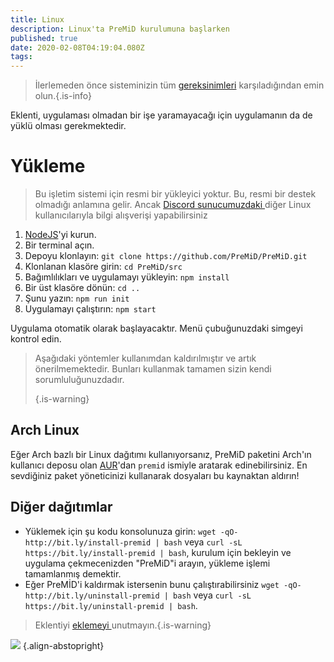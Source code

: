 ```yaml
---
title: Linux
description: Linux'ta PreMiD kurulumuna başlarken
published: true
date: 2020-02-08T04:19:04.080Z
tags:
---
```


> İlerlemeden önce sisteminizin tüm [gereksinimleri](/install/requirements) karşıladığından emin olun.{.is-info}

Eklenti, uygulaması olmadan bir işe yaramayacağı için uygulamanın da de yüklü olması gerekmektedir.

# Yükleme
> Bu işletim sistemi için resmi bir yükleyici yoktur. Bu, resmi bir destek olmadığı anlamına gelir. Ancak [Discord sunucumuzdaki ](https://discord.gg/premid/) diğer Linux kullanıcılarıyla bilgi alışverişi yapabilirsiniz

1. [NodeJS](https://nodejs.org/en/)'yi kurun.
2. Bir terminal açın.
3. Depoyu klonlayın: `git clone https://github.com/PreMiD/PreMiD.git`
4. Klonlanan klasöre girin: `cd PreMiD/src`
5. Bağımlılıkları ve uygulamayı yükleyin: `npm install`
6. Bir üst klasöre dönün: `cd ..`
7. Şunu yazın: `npm run init`
8. Uygulamayı çalıştırın: `npm start`

Uygulama otomatik olarak başlayacaktır. Menü çubuğunuzdaki simgeyi kontrol edin.

> Aşağıdaki yöntemler kullanımdan kaldırılmıştır ve artık önerilmemektedir. Bunları kullanmak tamamen sizin kendi sorumluluğunuzdadır. 
> 
> {.is-warning}

## Arch Linux
Eğer Arch bazlı bir Linux dağıtımı kullanıyorsanız, PreMiD paketini Arch'ın kullanıcı deposu olan [AUR](https://aur.archlinux.org/packages/premid/)'dan `premid` ismiyle aratarak edinebilirsiniz. En sevdiğiniz paket yöneticinizi kullanarak dosyaları bu kaynaktan aldırın!

## Diğer dağıtımlar
- Yüklemek için şu kodu konsolunuza girin: `wget -qO- http://bit.ly/install-premid | bash` veya `curl -sL https://bit.ly/install-premid | bash`, kurulum için bekleyin ve uygulama çekmecenizden "PreMiD"i arayın, yükleme işlemi tamamlanmış demektir.
- Eğer PreMİD'i kaldırmak istersenin bunu çalıştırabilirsiniz `wget -qO- http://bit.ly/uninstall-premid | bash` veya `curl -sL https://bit.ly/uninstall-premid | bash`.

> Eklentiyi [eklemeyi ](/install) unutmayın.{.is-warning}

![](https://a.icons8.com/TqgWTTfw/Oy7xHF/svg.svg) {.align-abstopright}